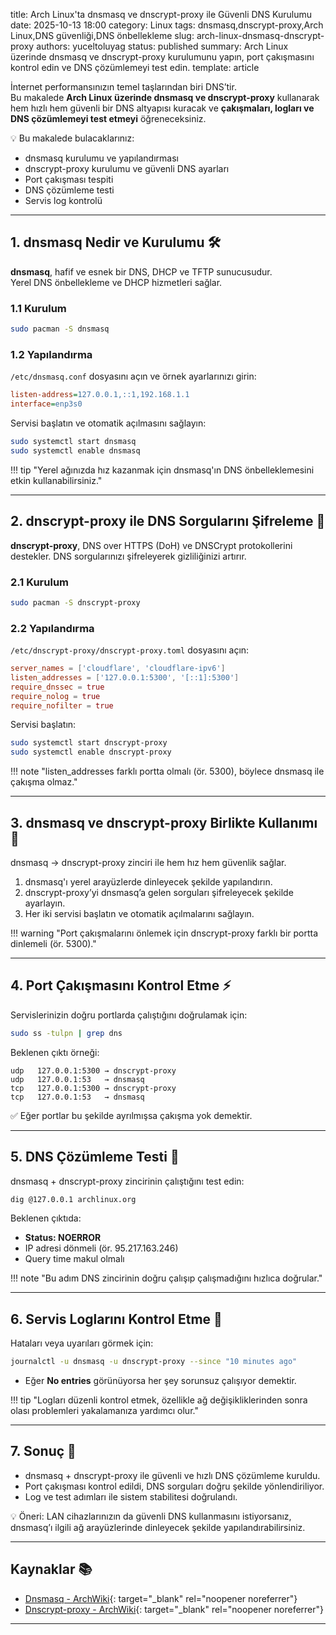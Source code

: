 title: Arch Linux'ta dnsmasq ve dnscrypt-proxy ile Güvenli DNS Kurulumu
date: 2025-10-13 18:00
category: Linux
tags: dnsmasq,dnscrypt-proxy,Arch Linux,DNS güvenliği,DNS önbellekleme
slug: arch-linux-dnsmasq-dnscrypt-proxy
authors: yuceltoluyag
status: published
summary: Arch Linux üzerinde dnsmasq ve dnscrypt-proxy kurulumunu yapın, port çakışmasını kontrol edin ve DNS çözümlemeyi test edin.
template: article

İnternet performansınızın temel taşlarından biri DNS’tir.  
Bu makalede **Arch Linux üzerinde dnsmasq ve dnscrypt-proxy** kullanarak hem hızlı hem güvenli bir DNS altyapısı kuracak ve **çakışmaları, logları ve DNS çözümlemeyi test etmeyi** öğreneceksiniz.

💡 Bu makalede bulacaklarınız:

- dnsmasq kurulumu ve yapılandırması
- dnscrypt-proxy kurulumu ve güvenli DNS ayarları
- Port çakışması tespiti
- DNS çözümleme testi
- Servis log kontrolü

---

## 1. dnsmasq Nedir ve Kurulumu 🛠️

**dnsmasq**, hafif ve esnek bir DNS, DHCP ve TFTP sunucusudur.  
Yerel DNS önbellekleme ve DHCP hizmetleri sağlar.

### 1.1 Kurulum

```bash
sudo pacman -S dnsmasq
```

### 1.2 Yapılandırma

`/etc/dnsmasq.conf` dosyasını açın ve örnek ayarlarınızı girin:

```ini
listen-address=127.0.0.1,::1,192.168.1.1
interface=enp3s0
```

Servisi başlatın ve otomatik açılmasını sağlayın:

```bash
sudo systemctl start dnsmasq
sudo systemctl enable dnsmasq
```

!!! tip "Yerel ağınızda hız kazanmak için dnsmasq'ın DNS önbelleklemesini etkin kullanabilirsiniz."

---

## 2. dnscrypt-proxy ile DNS Sorgularını Şifreleme 🔐

**dnscrypt-proxy**, DNS over HTTPS (DoH) ve DNSCrypt protokollerini destekler.
DNS sorgularınızı şifreleyerek gizliliğinizi artırır.

### 2.1 Kurulum

```bash
sudo pacman -S dnscrypt-proxy
```

### 2.2 Yapılandırma

`/etc/dnscrypt-proxy/dnscrypt-proxy.toml` dosyasını açın:

```toml
server_names = ['cloudflare', 'cloudflare-ipv6']
listen_addresses = ['127.0.0.1:5300', '[::1]:5300']
require_dnssec = true
require_nolog = true
require_nofilter = true
```

Servisi başlatın:

```bash
sudo systemctl start dnscrypt-proxy
sudo systemctl enable dnscrypt-proxy
```

!!! note "listen_addresses farklı portta olmalı (ör. 5300), böylece dnsmasq ile çakışma olmaz."

---

## 3. dnsmasq ve dnscrypt-proxy Birlikte Kullanımı 🔄

dnsmasq → dnscrypt-proxy zinciri ile hem hız hem güvenlik sağlar.

1. dnsmasq'ı yerel arayüzlerde dinleyecek şekilde yapılandırın.
2. dnscrypt-proxy’yi dnsmasq’a gelen sorguları şifreleyecek şekilde ayarlayın.
3. Her iki servisi başlatın ve otomatik açılmalarını sağlayın.

!!! warning "Port çakışmalarını önlemek için dnscrypt-proxy farklı bir portta dinlemeli (ör. 5300)."

---

## 4. Port Çakışmasını Kontrol Etme ⚡

Servislerinizin doğru portlarda çalıştığını doğrulamak için:

```bash
sudo ss -tulpn | grep dns
```

Beklenen çıktı örneği:

```text
udp   127.0.0.1:5300 → dnscrypt-proxy
udp   127.0.0.1:53   → dnsmasq
tcp   127.0.0.1:5300 → dnscrypt-proxy
tcp   127.0.0.1:53   → dnsmasq
```

✅ Eğer portlar bu şekilde ayrılmışsa çakışma yok demektir.

---

## 5. DNS Çözümleme Testi 🧪

dnsmasq + dnscrypt-proxy zincirinin çalıştığını test edin:

```bash
dig @127.0.0.1 archlinux.org
```

Beklenen çıktıda:

- **Status: NOERROR**
- IP adresi dönmeli (ör. 95.217.163.246)
- Query time makul olmalı

!!! note "Bu adım DNS zincirinin doğru çalışıp çalışmadığını hızlıca doğrular."

---

## 6. Servis Loglarını Kontrol Etme 📄

Hataları veya uyarıları görmek için:

```bash
journalctl -u dnsmasq -u dnscrypt-proxy --since "10 minutes ago"
```

- Eğer **No entries** görünüyorsa her şey sorunsuz çalışıyor demektir.

!!! tip "Logları düzenli kontrol etmek, özellikle ağ değişikliklerinden sonra olası problemleri yakalamanıza yardımcı olur."

---

## 7. Sonuç 🌟

- dnsmasq + dnscrypt-proxy ile güvenli ve hızlı DNS çözümleme kuruldu.
- Port çakışması kontrol edildi, DNS sorguları doğru şekilde yönlendiriliyor.
- Log ve test adımları ile sistem stabilitesi doğrulandı.

💡 Öneri: LAN cihazlarınızın da güvenli DNS kullanmasını istiyorsanız, dnsmasq’ı ilgili ağ arayüzlerinde dinleyecek şekilde yapılandırabilirsiniz.

---

## Kaynaklar 📚

- [Dnsmasq - ArchWiki](https://wiki.archlinux.org/title/Dnsmasq){: target="\_blank" rel="noopener noreferrer"}
- [Dnscrypt-proxy - ArchWiki](https://wiki.archlinux.org/title/Dnscrypt-proxy){: target="\_blank" rel="noopener noreferrer"}

---
